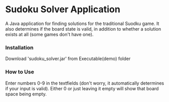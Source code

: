# Sudoku Solver Application
A Java application for finding solutions for the traditional Suodku game. It also determines if the board state is valid, in addition to whether a solution exists at all (some games don't have one).

### Installation
Download 'sudoku_solver.jar' from Executable(demo) folder

### How to Use
Enter numbers 0-9 in the textfields (don't worry, it automatically determines if your input is valid). Either 0 or just leaving it empty will show that board space being empty.


